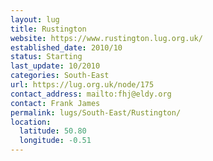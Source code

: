 ```yaml
---
layout: lug
title: Rustington
website: https://www.rustington.lug.org.uk/
established_date: 2010/10
status: Starting
last_update: 10/2010
categories: South-East
url: https://lug.org.uk/node/175
contact_address: mailto:fhj@eldy.org
contact: Frank James
permalink: lugs/South-East/Rustington/
location:
  latitude: 50.80
  longitude: -0.51
---
```

